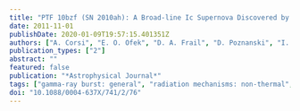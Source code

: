```yaml
---
title: "PTF 10bzf (SN 2010ah): A Broad-line Ic Supernova Discovered by the Palomar Transient Factory"
date: 2011-11-01
publishDate: 2020-01-09T19:57:15.401351Z
authors: ["A. Corsi", "E. O. Ofek", "D. A. Frail", "D. Poznanski", "I. Arcavi", "A. Gal-Yam", "S. R. Kulkarni", "K. Hurley", "P. A. Mazzali", "D. A. Howell", "M. M. Kasliwal", "Y. Green", "D. Murray", "M. Sullivan", "D. Xu", "S. Ben-ami", "J. S. Bloom", "S. B. Cenko", "N. M. Law", "P. Nugent", "R. M. Quimby", "V. Pal'shin", "J. Cummings", "V. Connaughton", "K. Yamaoka", "A. Rau", "W. Boynton", "I. Mitrofanov", "J. Goldsten"]
publication_types: ["2"]
abstract: ""
featured: false
publication: "*Astrophysical Journal*"
tags: ["gamma-ray burst: general", "radiation mechanisms: non-thermal", "supernovae: general", "supernovae: individual: PTF 10bzf", "Astrophysics - Cosmology and Nongalactic Astrophysics"]
doi: "10.1088/0004-637X/741/2/76"
---
```


